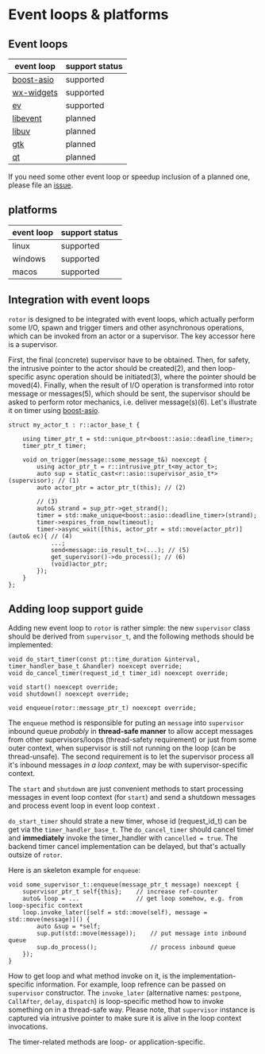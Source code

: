 # Event loops & platforms

## Event loops

[boost-asio]: https://www.boost.org/doc/libs/release/libs/asio/ "Boost Asio"
[wx-widgets]: https://www.wxwidgets.org/ "wxWidgets"
[ev]: http://software.schmorp.de/pkg/libev.html
[libevent]: https://libevent.org/
[libuv]: https://libuv.org/
[gtk]: https://www.gtk.org/
[qt]: https://www.qt.io/
[issues]: https://github.com/basiliscos/cpp-rotor/issues

 event loop   | support status
--------------|---------------
[boost-asio]  | supported
[wx-widgets]  | supported
[ev]          | supported
[libevent]    | planned
[libuv]       | planned
[gtk]         | planned
[qt]          | planned

If you need some other event loop or speedup inclusion of a planned one, please file an [issue][issues].

## platforms

event loop   | support status
-------------|---------------
linux        | supported
windows      | supported
macos        | supported

## Integration with event loops

`rotor` is designed to be integrated with event loops, which actually perform some I/O, spawn and
trigger timers and other asynchronous operations, which can be invoked from an actor or a supervisor.
The key accessor here is a supervisor.

First, the final (concrete) supervisor have to be obtained. Then, for safety, the intrusive pointer
to the actor should be created(2), and then loop-specific async operation should be initiated(3), where the pointer
should be moved(4). Finally, when the result of I/O operation is transformed into rotor message or messages(5),
which should be sent, the supervisor should be asked to perform rotor mechanics, i.e.
deliver message(s)(6). Let's illustrate it on timer using [boost-asio].

~~~{.cpp}
struct my_actor_t : r::actor_base_t {

    using timer_ptr_t = std::unique_ptr<boost::asio::deadline_timer>;
    timer_ptr_t timer;

    void on_trigger(message::some_message_t&) noexcept {
        using actor_ptr_t = r::intrusive_ptr_t<my_actor_t>;
        auto sup = static_cast<r::asio::supervisor_asio_t*>(supervisor); // (1)
        auto actor_ptr = actor_ptr_t(this); // (2)

        // (3)
        auto& strand = sup_ptr->get_strand();
        timer = std::make_unique<boost::asio::deadline_timer>(strand);
        timer->expires_from_now(timeout);
        timer->async_wait([this, actor_ptr = std::move(actor_ptr)](auto& ec){ // (4)
            ...;
            send<message::io_result_t>(...); // (5)
            get_supervisor()->do_process(); // (6)
            (void)actor_ptr;
        });
    }
};
~~~


## Adding loop support guide

Adding new event loop to `rotor` is rather simple: the new `supervisor` class
should be derived from `supervisor_t`, and the following methods should be
implemented:

~~~{.cpp}
void do_start_timer(const pt::time_duration &interval, timer_handler_base_t &handler) noexcept override;
void do_cancel_timer(request_id_t timer_id) noexcept override;

void start() noexcept override;
void shutdown() noexcept override;

void enqueue(rotor::message_ptr_t) noexcept override;
~~~

The `enqueue` method is responsible for puting an `message` into `supervisor`
inbound queue *probably* in **thread-safe manner** to allow accept messages
from other supervisors/loops (thread-safety requirement) or just from some
outer context, when supervisor is still not running on the loop (can be
thread-unsafe). The second requirement is to let the supervisor process
all it's inbound messages *in a loop context*, may be with supervisor-specific
context.

The `start` and `shutdown` are just convenient methods to start processing
messages in event loop context (for `start`) and send a shutdown messages
and process event loop in event loop context .

`do_start_timer` should strate a new timer, whose id (request_id_t) can be
get via the `timer_handler_base_t`. The `do_cancel_timer` should cancel
timer and **immediately** invoke the timer_handler with `cancelled = true`.
The backend timer cancel implementation can be delayed, but that's actually
outsize of `rotor`.

Here is an skeleton example for `enqueue`:

~~~{.cpp}
void some_supervisor_t::enqueue(message_ptr_t message) noexcept {
    supervisor_ptr_t self{this};    // increase ref-counter
    auto& loop = ...                // get loop somehow, e.g. from loop-specific context
    loop.invoke_later([self = std::move(self), message = std::move(message)]() {
        auto &sup = *self;
        sup.put(std::move(message));    // put message into inbound queue
        sup.do_process();               // process inbound queue
    });
}
~~~

How to get loop and what method invoke on it, is the implementation-specific information.
For example, loop refrence can be passed on `supervisor` constructor. The `invoke_later`
(alternative names: `postpone`, `CallAfter`, `delay`, `dispatch`) is loop-specific
method how to invoke something on in a thread-safe way. Please note, that `supervisor`
instance is captured via intrusive pointer to make sure it is alive in the loop context
invocations.

The timer-related methods are loop- or application-specific.
